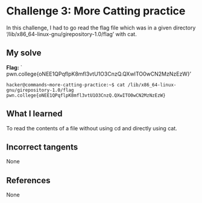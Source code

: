 # Challenge 3: More Catting practice
In this challenge, I had to go read the flag file which was in a given directory ‘/lib/x86_64-linux-gnu/girepository-1.0/flag’ with cat.

## My solve
**Flag:** ` pwn.college{oNEE1QPqflpK8mfl3vtU1O3CnzQ.QXwITO0wCN2MzNzEzW}’


```
hacker@commands~more-catting-practice:~$ cat /lib/x86_64-linux-gnu/girepository-1.0/flag
pwn.college{oNEE1QPqflpK8mfl3vtU1O3CnzQ.QXwITO0wCN2MzNzEzW}
```

## What I learned
To read the contents of a file without using cd and directly using cat.


## Incorrect tangents
None

## References
None
